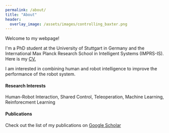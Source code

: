 ```yaml
---
permalink: /about/
title: "About"
header:
  overlay_image: /assets/images/controlling_baxter.png
---
```

Welcome to my webpage! 

I'm a PhD student at the University of Stuttgart in Germany 
and the International Max Planck Research School in Intelligent Systems (IMPRS-IS). Here is my [CV.](https://docs.google.com/document/d/1qKvPfjaf1SYNReJFNJFU3CiKH08UqfC8cZhM1nfpxN8/edit?usp=sharing)

I am interested in combining human and robot intelligence to improve the performance of the robot system.

#### Research Interests
Human-Robot Interaction, Shared Control, Teleoperation, Machine Learning, Reinforecment Learning

#### Publications
Check out the list of my publications on [Google Scholar](https://scholar.google.com/citations?hl=en&user=pgCtoawAAAAJ)​